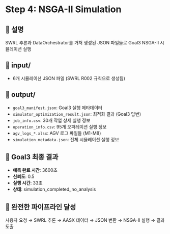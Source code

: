 # Step 4: NSGA-II Simulation

## 📝 설명  
SWRL 추론과 DataOrchestrator를 거쳐 생성된 JSON 파일들로 Goal3 NSGA-II 시뮬레이션 실행

## 📂 input/
- 6개 시뮬레이션 JSON 파일 (SWRL R002 규칙으로 생성됨)

## 📂 output/
- `goal3_manifest.json`: Goal3 실행 메타데이터
- `simulator_optimization_result.json`: 최적화 결과 (Goal3 답변)
- `job_info.csv`: 30개 작업 상세 실행 정보
- `operation_info.csv`: 95개 오퍼레이션 실행 정보
- `agv_logs_*.xlsx`: AGV 로그 파일들 (M1-M8)
- `simulation_metadata.json`: 전체 시뮬레이션 실행 정보

## 🎯 Goal3 최종 결과
- **예측 완료 시간**: 3600초
- **신뢰도**: 0.5
- **실행 시간**: 33초
- **상태**: simulation_completed_no_analysis

## 🔄 완전한 파이프라인 달성
사용자 요청 → SWRL 추론 → AASX 데이터 → JSON 변환 → NSGA-II 실행 → 결과 도출
